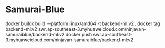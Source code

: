 # Samurai-Blue

docker buildx build --platform linux/amd64 -t backend-ml:v2 .
docker tag backend-ml:v2 swr.ap-southeast-3.myhuaweicloud.com/ninjavan-samuraiblue/backend-ml:v2
docker push swr.ap-southeast-3.myhuaweicloud.com/ninjavan-samuraiblue/backend-ml:v2